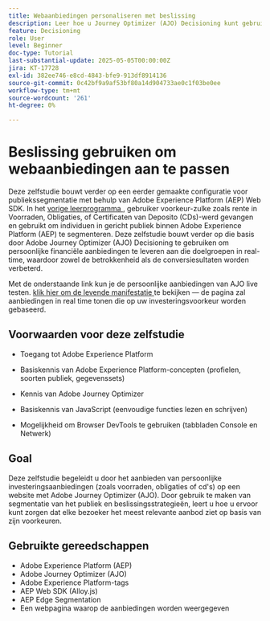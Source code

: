 ```yaml
---
title: Webaanbiedingen personaliseren met beslissing
description: Leer hoe u Journey Optimizer (AJO) Decisioning kunt gebruiken om persoonlijke aanbiedingen op een webpagina te leveren door gebruik te maken van de segmentering van het publiek die is ingebouwd in Experience Platform (AEP).
feature: Decisioning
role: User
level: Beginner
doc-type: Tutorial
last-substantial-update: 2025-05-05T00:00:00Z
jira: KT-17728
exl-id: 382ee746-e8cd-4843-bfe9-913df8914136
source-git-commit: 0c42bf9a9af53bf80a14d904733ae0c1f03be0ee
workflow-type: tm+mt
source-wordcount: '261'
ht-degree: 0%

---
```


# Beslissing gebruiken om webaanbiedingen aan te passen

Deze zelfstudie bouwt verder op een eerder gemaakte configuratie voor publiekssegmentatie met behulp van Adobe Experience Platform (AEP) Web SDK. In het [ vorige leerprogramma ](https://experienceleague.adobe.com/nl/docs/journey-optimizer-learn/create-audiences-using-web-sdk/introduction), gebruiker voorkeur-zulke zoals rente in Voorraden, Obligaties, of Certificaten van Deposito (CDs)-werd gevangen en gebruikt om individuen in gericht publiek binnen Adobe Experience Platform (AEP) te segmenteren. Deze zelfstudie bouwt verder op die basis door Adobe Journey Optimizer (AJO) Decisioning te gebruiken om persoonlijke financiële aanbiedingen te leveren aan die doelgroepen in real-time, waardoor zowel de betrokkenheid als de conversiesultaten worden verbeterd.

Met de onderstaande link kun je de persoonlijke aanbiedingen van AJO live testen.
[ klik hier om de levende manifestatie ](https://gbedekar489.github.io/finwise/welcome.html) te bekijken — de pagina zal aanbiedingen in real time tonen die op uw investeringsvoorkeur worden gebaseerd.

## Voorwaarden voor deze zelfstudie

* Toegang tot Adobe Experience Platform

* Basiskennis van Adobe Experience Platform-concepten (profielen, soorten publiek, gegevenssets)

* Kennis van Adobe Journey Optimizer

* Basiskennis van JavaScript (eenvoudige functies lezen en schrijven)

* Mogelijkheid om Browser DevTools te gebruiken (tabbladen Console en Netwerk)


## Goal

Deze zelfstudie begeleidt u door het aanbieden van persoonlijke investeringsaanbiedingen (zoals voorraden, obligaties of cd&#39;s) op een website met Adobe Journey Optimizer (AJO). Door gebruik te maken van segmentatie van het publiek en beslissingsstrategieën, leert u hoe u ervoor kunt zorgen dat elke bezoeker het meest relevante aanbod ziet op basis van zijn voorkeuren.

## Gebruikte gereedschappen

* Adobe Experience Platform (AEP)
* Adobe Journey Optimizer (AJO)
* Adobe Experience Platform-tags
* AEP Web SDK (Alloy.js)
* AEP Edge Segmentation
* Een webpagina waarop de aanbiedingen worden weergegeven
